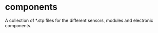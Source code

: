 # components
A collection of *.stp files for the different sensors, modules and electronic components.
